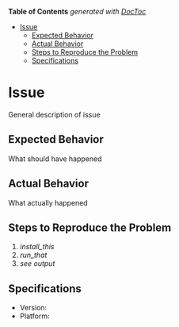 <!-- markdownlint-capture -->
<!-- markdownlint-disable MD041 -->
<!-- START doctoc generated TOC please keep comment here to allow auto update -->
<!-- DON'T EDIT THIS SECTION, INSTEAD RE-RUN doctoc TO UPDATE -->
**Table of Contents**  *generated with [DocToc](https://github.com/thlorenz/doctoc)*

- [Issue](#issue)
  - [Expected Behavior](#expected-behavior)
  - [Actual Behavior](#actual-behavior)
  - [Steps to Reproduce the Problem](#steps-to-reproduce-the-problem)
  - [Specifications](#specifications)

<!-- END doctoc generated TOC please keep comment here to allow auto update -->
<!-- markdownlint-restore -->

# Issue

General description of issue

## Expected Behavior

What should have happened

## Actual Behavior

What actually happened

## Steps to Reproduce the Problem

1. _install_this_
1. _run_that_
1. _see output_

## Specifications

- Version:
- Platform:
